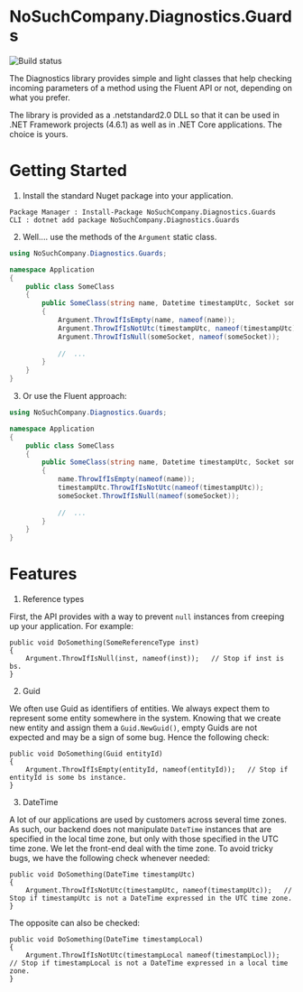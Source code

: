 # NoSuchCompany.Diagnostics.Guards #

![Build status](https://nosuchcompany.visualstudio.com/NoSuchCompany.Diagnostics/_apis/build/status/NoSuchCompany.Diagnostics-master?branch=master)

The Diagnostics library provides simple and light classes that help checking incoming parameters of a method using the Fluent API or not, depending on what you prefer.

The library is provided as a .netstandard2.0 DLL so that it can be used in .NET Framework projects (4.6.1) as well as in .NET Core applications. The choice is yours.


# Getting Started #

1. Install the standard Nuget package into your application.

```
Package Manager : Install-Package NoSuchCompany.Diagnostics.Guards
CLI : dotnet add package NoSuchCompany.Diagnostics.Guards
```

2. Well.... use the methods of the `Argument` static class.

```csharp
using NoSuchCompany.Diagnostics.Guards;

namespace Application
{
    public class SomeClass
    {
        public SomeClass(string name, Datetime timestampUtc, Socket someSocket)
        {
            Argument.ThrowIfIsEmpty(name, nameof(name));
            Argument.ThrowIfIsNotUtc(timestampUtc, nameof(timestampUtc));
            Argument.ThrowIfIsNull(someSocket, nameof(someSocket));
            
            //  ...            
        }
    }
}
```

3. Or use the Fluent approach:

```csharp
using NoSuchCompany.Diagnostics.Guards;

namespace Application
{
    public class SomeClass
    {
        public SomeClass(string name, Datetime timestampUtc, Socket someSocket)
        {
            name.ThrowIfIsEmpty(nameof(name));
            timestampUtc.ThrowIfIsNotUtc(nameof(timestampUtc));
            someSocket.ThrowIfIsNull(nameof(someSocket));
            
            //  ...            
        }
    }
}
```


# Features #

1. Reference types

First, the API provides with a way to prevent ```null``` instances from creeping up your application. For example:

```
public void DoSomething(SomeReferenceType inst)
{
    Argument.ThrowIfIsNull(inst, nameof(inst));   // Stop if inst is bs.
}
```

2. Guid

We often use Guid as identifiers of entities. We always expect them to represent some entity somewhere in the system. Knowing that we create new entity and assign them a ```Guid.NewGuid()```, empty Guids are not expected and may be a sign of some bug. Hence the following check:

```
public void DoSomething(Guid entityId)
{
    Argument.ThrowIfIsEmpty(entityId, nameof(entityId));   // Stop if entityId is some bs instance.
}
```

3. DateTime

A lot of our applications are used by customers across several time zones. As such, our backend does not manipulate ```DateTime``` instances that are specified in the local time zone, but only with those specified in the UTC time zone. We let the front-end deal with the time zone. To avoid tricky bugs, we have the following check whenever needed:


```
public void DoSomething(DateTime timestampUtc)
{
    Argument.ThrowIfIsNotUtc(timestampUtc, nameof(timestampUtc));   // Stop if timestampUtc is not a DateTime expressed in the UTC time zone.
}
```

The opposite can also be checked:

```
public void DoSomething(DateTime timestampLocal)
{
    Argument.ThrowIfIsNotUtc(timestampLocal nameof(timestampLocl));   // Stop if timestampLocal is not a DateTime expressed in a local time zone.
}
```

